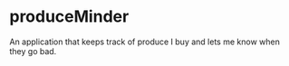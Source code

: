 # produceMinder
An application that keeps track of produce I buy and lets me know when they go bad.
